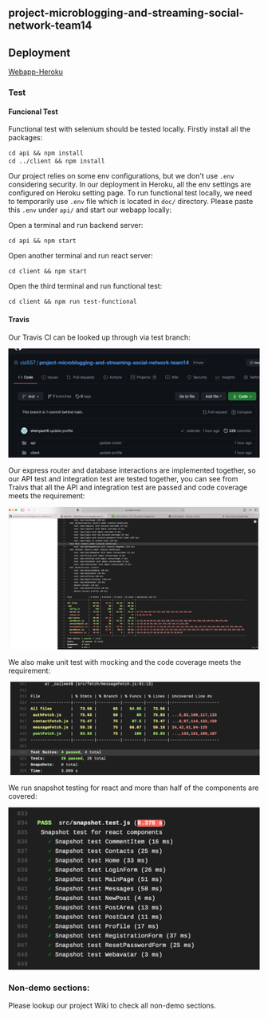 ## project-microblogging-and-streaming-social-network-team14

## Deployment

[Webapp-Heroku](https://cis557webapp.herokuapp.com/)

### Test

#### Funcional Test

Functional test with selenium should be tested locally. Firstly install all the packages:

```shell
cd api && npm install
cd ../client && npm install
```

Our project relies on some env configurations, but we don't use `.env` considering security. In our deployment in Heroku, all the env settings are configured on Heroku setting page. To run functional test locally, we need to temporarily use `.env` file which is located in `doc/` directory. Please paste this `.env` under `api/` and start our webapp locally:

Open a terminal and run backend server:

```shell
cd api && npm start
```

Open another terminal and run react server:

```shell
cd client && npm start
```

Open the third terminal and run functional test:

```shell
cd client && npm run test-functional
```



#### Travis

Our Travis CI can be looked up through via test branch:

<img src="./doc/readme/test.png" alt="travis" style="zoom:50%;" />

Our express router and database interactions are implemented together, so our API test and integration test are tested together, you can see from Traivs that all the API and integration test are passed and code coverage meets the requirement:

<img src="./doc/readme/integration.png" alt="integration" style="zoom:50%;" />



We also make unit test with mocking and the code coverage meets the requirement:

<img src="./doc/readme/fetch.png" alt="unit" style="zoom:50%;" />

We run snapshot testing for react and more than half of the components are covered:

<img src="./doc/readme/snapshot.png" alt="snapshot" style="zoom:50%;" />

### Non-demo sections:

Please lookup our project Wiki to check all non-demo sections.